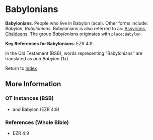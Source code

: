# Babylonians
**Babylonians**. 
People who live in Babylon (acai). 
Other forms include: 
*Babylon*, *Babylonians*. 
Babylonians is also referred to as: 
[Assyrians](group:Assyria.md), [Chaldeans](group:Chaldea.md). 
The group _Babylonians_ originates with `place:Babylon`. 


**Key References for Babylonians**: 
EZR 4:9. 


In the Old Testament (BSB), words representing “Babylonians” are translated as 
*and Babylon* (1x). 




Return to [Index](00-Index.md)

## More Information

### OT Instances (BSB)

* and Babylon (EZR 4:9)



### References (Whole Bible)

* EZR 4:9



